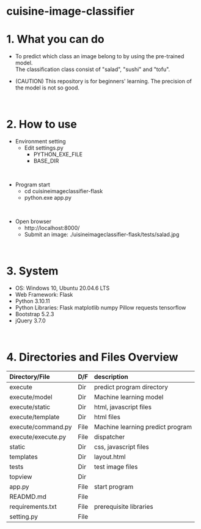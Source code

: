 # cuisine-image-classifier

# 1. What you can do

* To predict which class an image belong to by using the pre-trained model.<br>
  The classification class consist of "salad", "sushi" and "tofu".

* (CAUTION) This repository is for beginners' learning.  The precision of the model is not so good.

<br>

# 2. How to use

* Environment setting
  * Edit settings.py
    * PYTHON_EXE_FILE 
    * BASE_DIR

<br>

* Program start
  * cd cuisineimageclassifier-flask
  * python.exe app.py

<br>

* Open browser
  * http://localhost:8000/
  * Submit an image: ./uisineimageclassifier-flask/tests/salad.jpg


<br>

# 3. System
* OS: Windows 10, Ubuntu 20.04.6 LTS
* Web Framework: Flask
* Python 3.10.11
* Python Libraries: Flask matplotlib numpy Pillow requests tensorflow
* Bootstrap 5.2.3
* jQuery 3.7.0

<br>

# 4. Directories and Files Overview

| Directory/File |D/F| description |
| :------------- | :-| :---------- |
| execute | Dir | predict program directory |
| execute/model | Dir | Machine learning model |
| execute/static | Dir | html, javascript files |
| execute/template | Dir | html files |
| execute/command.py | File | Machine learning predict program |
| execute/execute.py | File | dispatcher |
| static | Dir | css, javascript files |
| templates | Dir | layout.html |
| tests | Dir | test image files |
| topview | Dir ||
| app.py  | File | start program |
| READMD.md | File ||
| requirements.txt | File | prerequisite libraries |
| setting.py | File ||
